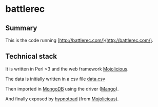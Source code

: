 # battlerec

## Summary 

This is the code running [http://battlerec.com/}(http://battlerec.com/).

## Technical stack 

It is written in Perl <3 and the web framework [Mojolicious](https://mojolicious.org/).

The data is initially written in a csv file [data.csv](https://github.com/thibaultduponchelle/battlerec/blob/master/data.csv)

Then imported in [MongoDB](https://www.mongodb.com/) using the driver ([Mango](https://metacpan.org/pod/Mango)).

And finally exposed by [hypnotoad](https://mojolicious.org/perldoc/Mojo/Server/Hypnotoad) (from [Mojolicious](https://mojolicious.org/)).
